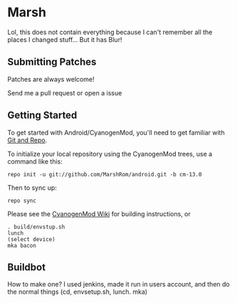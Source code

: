 Marsh
===========

Lol, this does not contain everything because I can't remember all the places I changed stuff...
But it has Blur!


Submitting Patches
------------------
Patches are always welcome!  

Send me a pull request or open a issue

Getting Started
---------------

To get started with Android/CyanogenMod, you'll need to get
familiar with [Git and Repo](http://source.android.com/source/using-repo.html).

To initialize your local repository using the CyanogenMod trees, use a command like this:

    repo init -u git://github.com/MarshRom/android.git -b cm-13.0

Then to sync up:

    repo sync

Please see the [CyanogenMod Wiki](http://wiki.cyanogenmod.org/) for building instructions, or

    . build/envstup.sh 
    lunch
    (select device)
    mka bacon


Buildbot
--------
How to make one? I used jenkins, made it run in users account, and then do the normal things (cd, envsetup.sh, lunch. mka)
